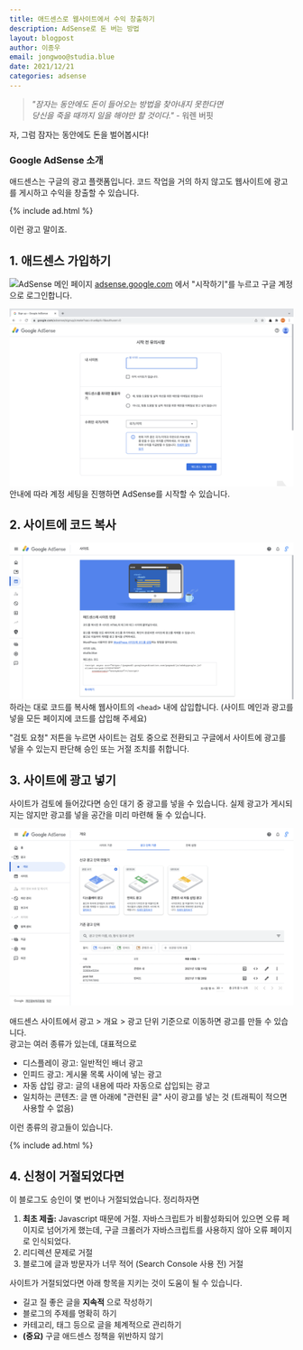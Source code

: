 ```yaml
---
title: 애드센스로 웹사이트에서 수익 창출하기
description: AdSense로 돈 버는 방법
layout: blogpost
author: 이종우
email: jongwoo@studia.blue
date: 2021/12/21
categories: adsense
---
```


> _"잠자는 동안에도 돈이 들어오는 방법을 찾아내지 못한다면 <br>당신을 죽을 때까지 일을 해야만 할 것이다."_
\- 워렌 버핏

자, 그럼 잠자는 동안에도 돈을 벌어봅시다!

### Google AdSense 소개

애드센스는 구글의 광고 플랫폼입니다. 코드 작업을 거의 하지 않고도 웹사이트에 광고를 게시하고 수익을 창출할 수 있습니다.

{% include ad.html %}

이런 광고 말이죠.

## 1. 애드센스 가입하기

![AdSense 메인 페이지](/assets/img/adsense-main.png)
[adsense.google.com](https://www.google.com/adsense/start/) 에서 "시작하기"를 누르고 구글 계정으로 로그인합니다.

![AdSense Account Start](/assets/img/adsense-start.png)
안내에 따라 계정 세팅을 진행하면 AdSense를 시작할 수 있습니다.

## 2. 사이트에 코드 복사

![AdSense 코드 복사](/assets/img/adsense-code.png)
하라는 대로 코드를 복사해 웹사이트의 `<head>` 내에 삽입합니다.
(사이트 메인과 광고를 넣을 모든 페이지에 코드를 삽입해 주세요)

"검토 요청" 저튼을 누르면 사이트는 검토 중으로 전환되고 구글에서 사이트에 광고를 넣을 수 있는지 판단해 승인 또는 거절 조치를 취합니다.

## 3. 사이트에 광고 넣기

사이트가 검토에 들어갔다면 승인 대기 중 광고를 넣을 수 있습니다. 실제 광고가 게시되지는 않지만 광고를 넣을 공간을 미리 마련해 둘 수 있습니다.

![AdSense 광고 페이지](/assets/img/adsense-ad.png)

애드센스 사이트에서 광고 > 개요 > 광고 단위 기준으로 이동하면 광고를 만들 수 있습니다.<br>
광고는 여러 종류가 있는데, 대표적으로
- 디스플레이 광고: 일반적인 배너 광고
- 인피드 광고: 게시물 목록 사이에 넣는 광고
- 자동 삽입 광고: 글의 내용에 따라 자동으로 삽입되는 광고
- 일치하는 콘텐츠: 글 맨 아래에 "관련된 글" 사이 광고를 넣는 것 (트래픽이 적으면 사용할 수 없음)

이런 종류의 광고들이 있습니다.

{% include ad.html %}

## 4. 신청이 거절되었다면

이 블로그도 승인이 몇 번이나 거절되었습니다. 정리하자면

1. __최초 제출:__ Javascript 때문에 거절. 자바스크립트가 비활성화되어 있으면 오류 페이지로 넘어가게 했는데, 구글 크롤러가 자바스크립트를 사용하지 않아 오류 페이지로 인식되었다.
2. 리디렉션 문제로 거절
3. 블로그에 글과 방문자가 너무 적어 (Search Console 사용 전) 거절

사이트가 거절되었다면 아래 항목을 지키는 것이 도움이 될 수 있습니다.
- 길고 질 좋은 글을 __지속적__ 으로 작성하기
- 블로그의 주제를 명확히 하기
- 카테고리, 태그 등으로 글을 체계적으로 관리하기
- __(중요)__ 구글 애드센스 정책을 위반하지 않기